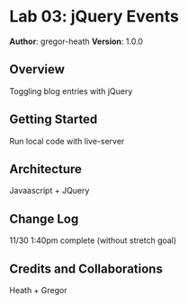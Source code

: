# Lab 03: jQuery Events

**Author**: gregor-heath
**Version**: 1.0.0 

## Overview
Toggling blog entries with jQuery 

## Getting Started
Run local code with live-server

## Architecture
Javaascript + JQuery

## Change Log
11/30 1:40pm complete (without stretch goal)

## Credits and Collaborations
Heath + Gregor